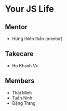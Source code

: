 # Your JS Life

## Mentor

- Hưng thiên thần (mentor)

## Takecare

- Ho Khanh Vu

## Members

- Thái Minh
- Tuấn Ninh
- Đặng Trang
